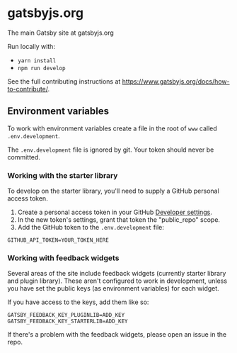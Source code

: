 # gatsbyjs.org

The main Gatsby site at gatsbyjs.org

Run locally with:

- `yarn install`
- `npm run develop`

See the full contributing instructions at https://www.gatsbyjs.org/docs/how-to-contribute/.

## Environment variables

To work with environment variables create a file in the root of `www` called `.env.development`.

The `.env.development` file is ignored by git. Your token should never be committed.

### Working with the starter library

To develop on the starter library, you'll need to supply a GitHub personal access token.

1. Create a personal access token in your GitHub [Developer settings](https://github.com/settings/tokens).
2. In the new token's settings, grant that token the "public_repo" scope.
3. Add the GitHub token to the `.env.development` file:

```
GITHUB_API_TOKEN=YOUR_TOKEN_HERE
```

### Working with feedback widgets

Several areas of the site include feedback widgets (currently starter library and plugin library). These aren't configured to work in development, unless you have set the public keys (as environment variables) for each widget.

If you have access to the keys, add them like so:

```
GATSBY_FEEDBACK_KEY_PLUGINLIB=ADD_KEY
GATSBY_FEEDBACK_KEY_STARTERLIB=ADD_KEY
```

If there's a problem with the feedback widgets, please open an issue in the repo.
